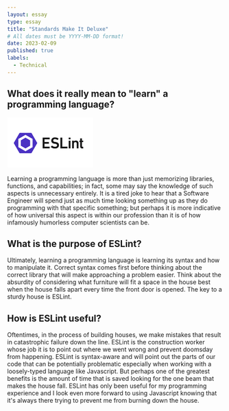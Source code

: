 ```yaml
---
layout: essay
type: essay
title: "Standards Make It Deluxe"
# All dates must be YYYY-MM-DD format!
date: 2023-02-09
published: true
labels:
  - Technical
---
```


## What does it really mean to "learn" a programming language?

<img width="200px" class="rounded float-start pe-4" src="../img/eslint.png">

Learning a programming language is more than just memorizing libraries, functions, and capabilities; in fact, some may say the knowledge of such aspects is unnecessary entirely.
It is a tired joke to hear that a Software Engineer will spend just as much time looking something up as they do programming with that specific something; but perhaps
it is more indicative of how universal this aspect is within our profession than it is of how infamously humorless computer scientists can be. 

## What is the purpose of ESLint?

Ultimately, learning a programming language is learning its syntax and how to manipulate it. Correct syntax comes first before thinking about the correct library that
will make approaching a problem easier. Think about the absurdity of considering what furniture will fit a space in the house best when the house falls apart
every time the front door is opened. The key to a sturdy house is ESLint.

## How is ESLint useful?

Oftentimes, in the process of building houses, we make mistakes that result in catastrophic failure down the line. ESLint is the construction worker whose job it is to
point out where we went wrong and prevent doomsday from happening. ESLint is syntax-aware and will point out the parts of our code that can be potentially problematic
especially when working with a loosely-typed language like Javascript. But perhaps one of the greatest benefits is the amount of time that is saved looking for the one
beam that makes the house fall. ESLint has only been useful for my programming experience and I look even more forward to using Javascript knowing that it's always
there trying to prevent me from burning down the house.

